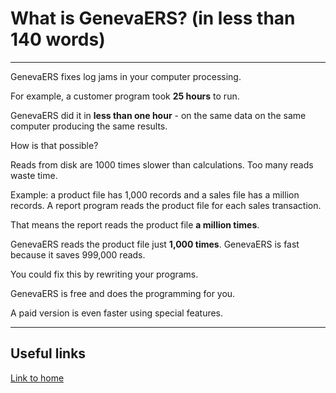 # What is GenevaERS?  (in less than 140 words)

-----

GenevaERS fixes log jams in your computer processing.

For example, a customer program took **25 hours** to run.

GenevaERS did it in **less than one hour** - on the same data on the same computer producing the same results. 

How is that possible?

Reads from disk are 1000 times slower than calculations.  Too many reads waste time.

Example: a product file has 1,000 records and a sales file has a million records.  A report program reads the product file for each sales transaction.  

That means the report reads the product file **a million times**.

GenevaERS reads the product file just **1,000 times**.  GenevaERS is fast because it saves 999,000 reads.

You could fix this by rewriting your programs.

GenevaERS is free and does the programming for you.  

A paid version is even faster using special features.

-----

## Useful links

[Link to home](index.md)